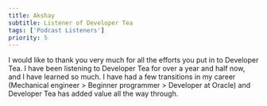 ```yaml
---
title: Akshay
subtitle: Listener of Developer Tea
tags: ['Podcast Listeners']
priority: 5
---
```


I would like to thank you very much for all the efforts you put in to Developer Tea.
I have been listening to Developer Tea for over a year and half now, and I have learned so much.
I have had a few transitions in my career (Mechanical engineer > Beginner programmer > Developer at Oracle) and Developer Tea has added value all the way through.
